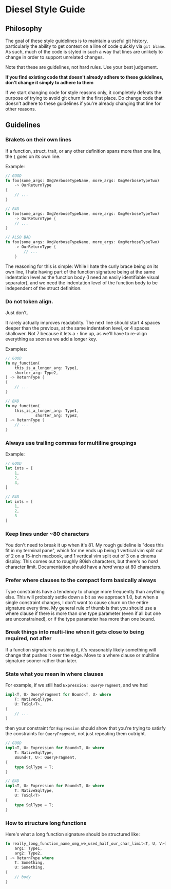 
# Diesel Style Guide

## Philosophy

The goal of these style guidelines is to maintain a useful git history,
particularly the ability to get context on a line of code quickly via `git blame`.
As such, much of the code is styled in such a way that lines are unlikely to change
in order to support unrelated changes. 

Note that these are guidelines, not hard rules. Use your best judgement.

**If you find existing code that doesn't already adhere to these guidelines, don't change it simply to adhere to them**

If we start changing code for style reasons only, it completely defeats the purpose of trying to avoid git churn in the first place. Do change code that doesn't adhere to these guidelines if you're already changing that line for other reasons.

## Guidelines

### Brakets on their own lines

If a function, struct, trait, or any other definition spans more than one line, the `{` goes on its own line.

Example:

``` rust
// GOOD
fn foo(some_args: OmgVerboseTypeName, more_args: OmgVerboseTypeTwo)
    -> OurReturnType
{
    // ...
}

// BAD
fn foo(some_args: OmgVerboseTypeName, more_args: OmgVerboseTypeTwo)
    -> OurReturnType {
    // ...
}

// ALSO BAD
fn foo(some_args: OmgVerboseTypeName, more_args: OmgVerboseTypeTwo)
    -> OurReturnType {
        // ...
    }
```

The reasoning for this is simple: While I hate the curly brace being on its own line, I hate having part of the function signature being at the same indentation level as the function body (I need an easily identifiable visual separator), and we need the indentation level of the function body to be independent of the struct definition.

### Do not token align.

Just don't.

It rarely actually improves readability. The next line should start 4 spaces deeper than the previous, at the same indentation level, or 4 spaces shallower. Not 7 because it lets a `:` line up, as we'll have to re-align everything as soon as we add a longer key.

Examples:

``` rust
// GOOD
fn my_function(
    this_is_a_longer_arg: Type1,
    shorter_arg: Type2,
) -> ReturnType {
{
    // ...
}

// BAD
fn my_function(
    this_is_a_longer_arg: Type1,
             shorter_arg: Type2,
) -> ReturnType {
    // ...
}
```


### Always use trailing commas for multiline groupings

Example:

``` rust
// GOOD
let ints = [
    1,
    2,
    3,
]

// BAD
let ints = [
    1,
    2,
    3
]
```

### Keep lines under ~80 characters

You don't need to break it up when it's 81. My rough guideline is \"does this fit in my terminal pane\", which for me ends up being 1 vertical vim split out of 2 on a 15-inch macbook, and 1 vertical vim split out of 3 on a cinema display. This comes out to roughly 80ish characters, but there's no _hard_ character limit. Documentation should have a _hard_ wrap at 80 characters.

### Prefer where clauses to the compact form basically always

Type constraints have a tendency to change more frequently than anything else. This will probably settle down a bit as we approach 1.0, but when a single constraint changes, I don't want to cause churn on the entire signature every time. My general rule of thumb is that you should use a where clause if there is more than one type parameter (even if all but one are unconstrained), or if the type parameter has more than one bound.

### Break things into multi-line when it gets close to being required, not after

If a function signature is pushing it, it's reasonably likely something will change that pushes it over the 
edge. Move to a where clause or multiline signature sooner rather than later.

### State what you mean in where clauses

For example, if we still had `Expression: QueryFragment`, and we had

``` rust
impl<T, U> QueryFragment for Bound<T, U> where
    T: NativeSqlType,
    U: ToSql<T>,
{
    // ...
}
```

then your constraint for `Expression` should show that you're trying to satisfy the constraints for `QueryFragment`, not just repeating them outright.

``` rust
// GOOD
impl<T, U> Expression for Bound<T, U> where
    T: NativeSqlType,
    Bound<T, U>: QueryFragment,
{
    type SqlType = T;
}

// BAD
impl<T, U> Expression for Bound<T, U> where
    T: NativeSqlType,
    U: ToSql<T>
{
    type SqlType = T;
}
```

### How to structure long functions

Here's what a long function signature should be structured like:

``` rust
fn really_long_function_name_omg_we_used_half_our_char_limit<T, U, V>(
    arg1: Type1,
    arg2: Type2,
) -> ReturnType where
    T: Something,
    U: Something,
{
    // body
}
```
